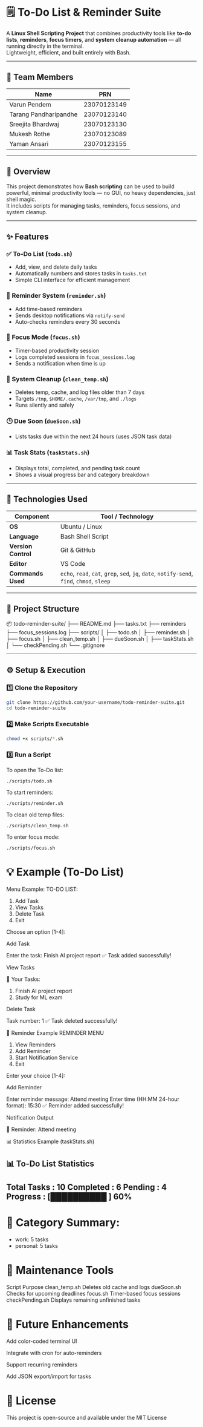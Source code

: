 # 🗒️ To-Do List & Reminder Suite  

A **Linux Shell Scripting Project** that combines productivity tools like **to-do lists**, **reminders**, **focus timers**, and **system cleanup automation** — all running directly in the terminal.  
Lightweight, efficient, and built entirely with Bash.  

---

## 👥 Team Members  

| Name | PRN |
|------|------|
| Varun Pendem | 23070123149 |
| Tarang Pandharipandhe | 23070123140 |
| Sreejita Bhardwaj | 23070123130 |
| Mukesh Rothe | 23070123089 |
| Yaman Ansari | 23070123155 |

---

## 🚀 Overview  

This project demonstrates how **Bash scripting** can be used to build powerful, minimal productivity tools — no GUI, no heavy dependencies, just shell magic.  
It includes scripts for managing tasks, reminders, focus sessions, and system cleanup.

---

## ✨ Features  

### ✅ To-Do List (`todo.sh`)
- Add, view, and delete daily tasks  
- Automatically numbers and stores tasks in `tasks.txt`  
- Simple CLI interface for efficient management  

### 🔔 Reminder System (`reminder.sh`)
- Add time-based reminders  
- Sends desktop notifications via `notify-send`  
- Auto-checks reminders every 30 seconds  

### 🧘 Focus Mode (`focus.sh`)
- Timer-based productivity session  
- Logs completed sessions in `focus_sessions.log`  
- Sends a notification when time is up  

### 🧹 System Cleanup (`clean_temp.sh`)
- Deletes temp, cache, and log files older than 7 days  
- Targets `/tmp`, `$HOME/.cache`, `/var/tmp`, and `./logs`  
- Runs silently and safely  

### 🕒 Due Soon (`dueSoon.sh`)
- Lists tasks due within the next 24 hours (uses JSON task data)  

### 📊 Task Stats (`taskStats.sh`)
- Displays total, completed, and pending task count  
- Shows a visual progress bar and category breakdown  

---

## 🧰 Technologies Used  

| Component | Tool / Technology |
|------------|-------------------|
| **OS** | Ubuntu / Linux |
| **Language** | Bash Shell Script |
| **Version Control** | Git & GitHub |
| **Editor** | VS Code |
| **Commands Used** | `echo`, `read`, `cat`, `grep`, `sed`, `jq`, `date`, `notify-send`, `find`, `chmod`, `sleep` |

---

## 📁 Project Structure  

📦 todo-reminder-suite/
├── README.md
├── tasks.txt
├── reminders
├── focus_sessions.log
├── scripts/
│ ├── todo.sh
│ ├── reminder.sh
│ ├── focus.sh
│ ├── clean_temp.sh
│ ├── dueSoon.sh
│ ├── taskStats.sh
│ └── checkPending.sh
└── .gitignore





---

## ⚙️ Setup & Execution  

### 1️⃣ Clone the Repository  
```bash
git clone https://github.com/your-username/todo-reminder-suite.git
cd todo-reminder-suite
```

### 2️⃣ Make Scripts Executable
```bash
chmod +x scripts/*.sh
```

### 3️⃣ Run a Script

To open the To-Do list:
```
./scripts/todo.sh
```

To start reminders:
```
./scripts/reminder.sh
```

To clean old temp files:
```
./scripts/clean_temp.sh
```

To enter focus mode:
```
./scripts/focus.sh
```

# 💡 Example (To-Do List)

Menu Example:
TO-DO LIST: 
1. Add Task
2. View Tasks
3. Delete Task
4. Exit

Choose an option [1-4]:


Add Task

Enter the task: Finish AI project report
✅ Task added successfully!


View Tasks

📝 Your Tasks:
1. Finish AI project report
2. Study for ML exam


Delete Task

Task number: 1
✅ Task deleted successfully!

🔔 Reminder Example
REMINDER MENU
1. View Reminders
2. Add Reminder
3. Start Notification Service
4. Exit

Enter your choice [1-4]:


Add Reminder

Enter reminder message: Attend meeting
Enter time (HH:MM 24-hour format): 15:30
✅ Reminder added successfully!


Notification Output

🔔 Reminder: Attend meeting

📊 Statistics Example (taskStats.sh)

📊 To-Do List Statistics
---------------------------------
Total Tasks   : 10
Completed     : 6
Pending       : 4
Progress      : [██████████        ] 60%
---------------------------------
# 📂 Category Summary:
  - work: 5 tasks
  - personal: 5 tasks

# 🧩 Maintenance Tools
Script	Purpose
clean_temp.sh	Deletes old cache and logs
dueSoon.sh	Checks for upcoming deadlines
focus.sh	Timer-based focus sessions
checkPending.sh	Displays remaining unfinished tasks
# 🧠 Future Enhancements

 Add color-coded terminal UI

 Integrate with cron for auto-reminders

 Support recurring reminders

 Add JSON export/import for tasks

 # 🧾 License

This project is open-source and available under the MIT License

